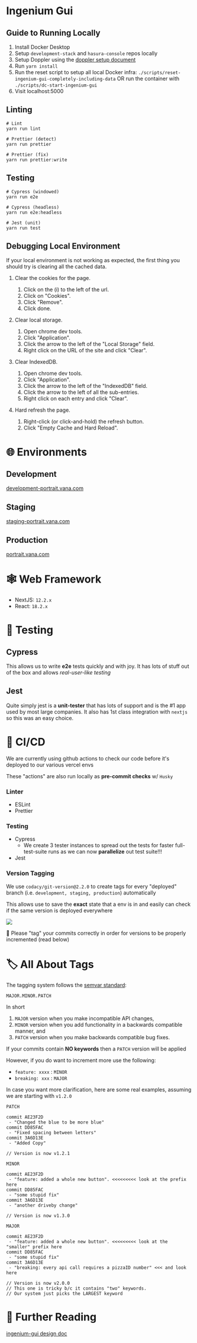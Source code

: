 # Ingenium Gui

## Guide to Running Locally

1. Install Docker Desktop
2. Setup `development-stack` and `hasura-console` repos locally
3. Setup Doppler using the
   [doppler setup document](https://vana.slab.com/posts/doppler-setup-71xn4xeu)
4. Run `yarn install`
5. Run the reset script to setup all local Docker infra:
   `./scripts/reset-ingenium-gui-completely-including-data` OR run the container
   with `./scripts/dc-start-ingenium-gui`
6. Visit localhost:5000

## Linting

```
# Lint
yarn run lint

# Prettier (detect)
yarn run prettier

# Prettier (fix)
yarn run prettier:write
```

## Testing

```
# Cypress (windowed)
yarn run e2e

# Cypress (headless)
yarn run e2e:headless

# Jest (unit)
yarn run test
```

## Debugging Local Environment

If your local environment is not working as expected, the first thing you should
try is clearing all the cached data.

1. Clear the cookies for the page.

   1. Click on the (i) to the left of the url.
   2. Click on "Cookies".
   3. Click "Remove".
   4. Click done.

2. Clear local storage.

   1. Open chrome dev tools.
   2. Click "Application".
   3. Click the arrow to the left of the "Local Storage" field.
   4. Right click on the URL of the site and click "Clear".

3. Clear IndexedDB.

   1. Open chrome dev tools.
   2. Click "Application".
   3. Click the arrow to the left of the "IndexedDB" field.
   4. Click the arrow to the left of all the sub-entries.
   5. Right click on each entry and click "Clear".

4. Hard refresh the page.

   1. Right-click (or click-and-hold) the refresh button.
   2. Click "Empty Cache and Hard Reload".

# 🌐 Environments

## Development

[development-portrait.vana.com](http://development-portrait.vana.com/)

## Staging

[staging-portrait.vana.com](http://staging-portrait.vana.com/)

## Production

[portrait.vana.com](http://portrait.vana.com/)

# 🕸 Web Framework

- NextJS: `12.2.x`
- React: `18.2.x`

# 🧪 Testing

## Cypress

This allows us to write **e2e** tests quickly and with joy. It has lots of stuff
out of the box and allows _real-user-like testing_

## Jest

Quite simply jest is a **unit-tester** that has lots of support and is the #1
app used by most large companies. It also has 1st class integration with
`nextjs` so this was an easy choice.

# 🤖 CI/CD

We are currently using github actions to check our code before it&#39;s deployed
to our various vercel envs

These &quot;actions&quot; are also run locally as **pre-commit checks** w/
`Husky`

### Linter

- ESLint
- Prettier

### Testing

- Cypress
  - We create 3 tester instances to spread out the tests for faster
    full-test-suite runs as we can now **parallelize** out test suite!!!
- Jest

### Version Tagging

We use `codacy/git-version@2.2.0` to create tags for every &quot;deployed&quot;
branch (i.e. `development, staging, production`) automatically

This allows use to save the **exact** state that a env is in and easily can
check if the same version is deployed everywhere

![](https://slabstatic.com/prod/uploads/0kl4r21x/posts/images/UlhUOPMnNNGqt4HKq5gtdkjJ.png)

👋 Please &quot;tag&quot; your commits correctly in order for versions to be
properly incremented (read below)

# 🏷 All About Tags

The tagging system follows the [semvar standard](https://semver.org/):

```
MAJOR.MINOR.PATCH
```

In short

1. `MAJOR` version when you make incompatible API changes,
1. `MINOR` version when you add functionality in a backwards compatible manner,
   and
1. `PATCH` version when you make backwards compatible bug fixes.

If your commits contain **NO keywords** then a `PATCH` version will be applied

However, if you do want to increment more use the following:

- `feature: xxxx` : `MINOR`
- `breaking: xxx` : `MAJOR`

In case you want more clarification, here are some real examples, assuming we
are starting with `v1.2.0`

`PATCH`

```
commit AE23F2D
 - "Changed the blue to be more blue"
commit DD85FAC
 - "Fixed spacing between letters"
commit 3A6D13E
 - "Added Copy"

// Version is now v1.2.1
```

`MINOR`

```
commit AE23F2D
 - "feature: added a whole new button". <<<<<<<<< look at the prefix here
commit DD85FAC
 - "some stupid fix"
commit 3A6D13E
 - "another driveby change"

// Version is now v1.3.0
```

`MAJOR`

```
commit AE23F2D
 - "feature: added a whole new button". <<<<<<<<< look at the "smaller" prefix here
commit DD85FAC
 - "some stupid fix"
commit 3A6D13E
 - "breaking: every api call requires a pizzaID number" <<< and look here

// Version is now v2.0.0
// This one is tricky b/c it contains "two" keywords.
// Our system just picks the LARGEST keyword
```

# 📘 Further Reading

[ingenium-gui design doc](https://vana.slab.com/posts/ingenium-gui-bgtyeo0m)
